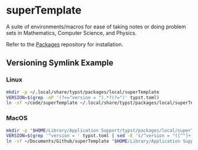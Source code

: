 # superTemplate

A suite of environments/macros for ease of taking notes or doing problem sets in Mathematics, Computer Science, and Physics.

Refer to the [Packages](https://github.com/typst/packages) repository for installation.

## Versioning Symlink Example

### Linux
```sh
mkdir -p ~/.local/share/typst/packages/local/superTemplate
VERSION=$(grep -oP '(?<=^version = ").*?(?=")' typst.toml)
ln -sf ~/code/superTemplate ~/.local/share/typst/packages/local/superTemplate/"$VERSION"
```

### MacOS

```sh
mkdir -p "$HOME/Library/Application Support/typst/packages/local/superTemplate"
VERSION=$(grep '^version = ' typst.toml | sed -E 's/^version = "([^"]+)"/\1/')
ln -sf ~/Documents/Github/superTemplate "$HOME/Library/Application Support/typst/packages/local/superTemplate/$VERSION"
```
